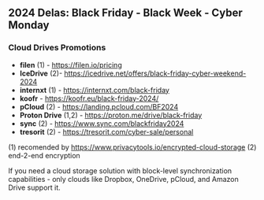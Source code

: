 ## 2024 Delas: Black Friday - Black Week - Cyber Monday

### Cloud Drives Promotions
- **filen** (1) - https://filen.io/pricing
- **IceDrive** (2)- https://icedrive.net/offers/black-friday-cyber-weekend-2024
- **internxt** (1) - https://internxt.com/black-friday
- **koofr** - https://koofr.eu/black-friday-2024/
- **pCloud** (2) - https://landing.pcloud.com/BF2024
- **Proton Drive** (1,2) - https://proton.me/drive/black-friday
- **sync** (2) - https://www.sync.com/blackfriday2024
- **tresorit** (2) - https://tresorit.com/cyber-sale/personal

(1) recomended by https://www.privacytools.io/encrypted-cloud-storage
(2) end-2-end encryption 

If you need a cloud storage solution with block-level synchronization capabilities - only clouds like Dropbox, OneDrive, pCloud, and Amazon Drive support it. 

